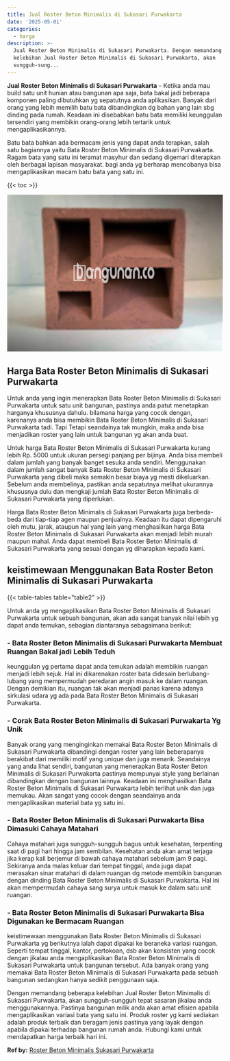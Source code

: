 ```yaml
---
title: Jual Roster Beton Minimalis di Sukasari Purwakarta
date: '2025-05-01'
categories:
  - harga
description: >-
  Jual Roster Beton Minimalis di Sukasari Purwakarta. Dengan memandang beberapa
  kelebihan Jual Roster Beton Minimalis di Sukasari Purwakarta, akan
  sungguh-sung...
---
```


**Jual Roster Beton Minimalis di Sukasari Purwakarta** – Ketika anda mau build satu unit hunian atau bangunan apa saja, bata bakal jadi beberapa komponen paling dibutuhkan yg sepatutnya anda aplikasikan. Banyak dari orang yang lebih memilih batu bata dibandingkan dg bahan yang lain sbg dinding pada rumah. Keadaan ini disebabkan batu bata memiliki keunggulan tersendiri yang membikin orang-orang lebih tertarik untuk mengaplikasikannya.

Batu bata bahkan ada bermacam jenis yang dapat anda terapkan, salah satu bagiannya yaitu Bata Roster Beton Minimalis di Sukasari Purwakarta. Ragam bata yang satu ini teramat masyhur dan sedang digemari diterapkan oleh berbagai lapisan masyarakat. bagi anda yg berharap mencobanya bisa mengaplikasikan macam batu bata yang satu ini.

{{< toc >}}

![Jual Roster Beton Minimalis di Sukasari Purwakarta](/images/bata-roster-minimalis-11.png)

## Harga Bata Roster Beton Minimalis di Sukasari Purwakarta

Untuk anda yang ingin menerapkan Bata Roster Beton Minimalis di Sukasari Purwakarta untuk satu unit bangunan, pastinya anda patut menetapkan harganya khususnya dahulu. bilamana harga yang cocok dengan, karenanya anda bisa membikin Bata Roster Beton Minimalis di Sukasari Purwakarta tadi. Tapi Tetapi seandainya tak mungkin, maka anda bisa menjadikan roster yang lain untuk bangunan yg akan anda buat.

Untuk harga Bata Roster Beton Minimalis di Sukasari Purwakarta kurang lebih Rp. 5000 untuk ukuran persegi panjang per bijinya. Anda bisa membeli dalam jumlah yang banyak banget sesuka anda sendiri. Menggunakan dalam jumlah sangat banyak Bata Roster Beton Minimalis di Sukasari Purwakarta yang dibeli maka semakin besar biaya yg mesti dikeluarkan. Sebelum anda membelinya, pastikan anda sepatutnya melihat ukurannya khususnya dulu dan mengkaji jumlah Bata Roster Beton Minimalis di Sukasari Purwakarta yang diperlukan.

Harga Bata Roster Beton Minimalis di Sukasari Purwakarta juga berbeda-beda dari tiap-tiap agen maupun penjualnya. Keadaan itu dapat dipengaruhi oleh mutu, jarak, ataupun hal yang lain yang menghasilkan harga Bata Roster Beton Minimalis di Sukasari Purwakarta akan menjadi lebih murah maupun mahal. Anda dapat membeli Bata Roster Beton Minimalis di Sukasari Purwakarta yang sesuai dengan yg diharapkan kepada kami.

## keistimewaan Menggunakan Bata Roster Beton Minimalis di Sukasari Purwakarta

{{< table-tables table="table2" >}}

Untuk anda yg mengaplikasikan Bata Roster Beton Minimalis di Sukasari Purwakarta untuk sebuah bangunan, akan ada sangat banyak nilai lebih yg dapat anda temukan, sebagian diantaranya sebagaimana berikut:

### \- Bata Roster Beton Minimalis di Sukasari Purwakarta Membuat Ruangan Bakal jadi Lebih Teduh

keunggulan yg pertama dapat anda temukan adalah membikin ruangan menjadi lebih sejuk. Hal ini dikarenakan roster bata didesain berlubang-lubang yang mempermudah peredaran angin masuk ke dalam ruangan. Dengan demikian itu, ruangan tak akan menjadi panas karena adanya sirkulasi udara yg ada pada Bata Roster Beton Minimalis di Sukasari Purwakarta.

### \- Corak Bata Roster Beton Minimalis di Sukasari Purwakarta Yg Unik

Banyak orang yang menginginkan memakai Bata Roster Beton Minimalis di Sukasari Purwakarta dibandingi dengan roster yang lain beberapanya berakibat dari memiliki motif yang unique dan juga menarik. Seandainya yang anda lihat sendiri, bangunan yang menerapkan Bata Roster Beton Minimalis di Sukasari Purwakarta pastinya mempunyai style yang berlainan dibandingkan dengan bangunan lainnya. Keadaan ini menghasilkan Bata Roster Beton Minimalis di Sukasari Purwakarta lebih terlihat unik dan juga memukau. Akan sangat yang cocok dengan seandainya anda mengaplikasikan material bata yg satu ini.

### \- Bata Roster Beton Minimalis di Sukasari Purwakarta Bisa Dimasuki Cahaya Matahari

Cahaya matahari juga sungguh-sungguh bagus untuk kesehatan, terpenting saat di pagi hari hingga jam sembilan. Kesehatan anda akan amat terjaga jika kerap kali berjemur di bawah cahaya matahari sebelum jam 9 pagi. Sekiranya anda malas keluar dari tempat tinggal, anda juga dapat merasakan sinar matahari di dalam ruangan dg metode membikin bangunan dengan dinding Bata Roster Beton Minimalis di Sukasari Purwakarta. Hal ini akan mempermudah cahaya sang surya untuk masuk ke dalam satu unit ruangan.

### \- Bata Roster Beton Minimalis di Sukasari Purwakarta Bisa Digunakan ke Bermacam Ruangan

keistimewaan menggunakan Bata Roster Beton Minimalis di Sukasari Purwakarta yg berikutnya ialah dapat dipakai ke beraneka variasi ruangan. Seperti tempat tinggal, kantor, pertokoan, dsb akan konsisten yang cocok dengan jikalau anda mengaplikasikan Bata Roster Beton Minimalis di Sukasari Purwakarta untuk bangunan tersebut. Ada banyak orang yang memakai Bata Roster Beton Minimalis di Sukasari Purwakarta pada sebuah bangunan sedangkan hanya sedikit penggunaan saja.

Dengan memandang beberapa kelebihan Jual Roster Beton Minimalis di Sukasari Purwakarta, akan sungguh-sungguh tepat sasaran jikalau anda menggunakannya. Pastinya bangunan milik anda akan amat efisien apabila mengaplikasikan variasi bata yang satu ini. Produk roster yg kami sediakan adalah produk terbaik dan beragam jenis pastinya yang layak dengan apabila dipakai terhadap bangunan rumah anda. Hubungi kami untuk mendapatkan harga terbaik hari ini.

**Ref by:** [Roster Beton Minimalis Sukasari Purwakarta](https://id.wikipedia.org/wiki/Roster)
